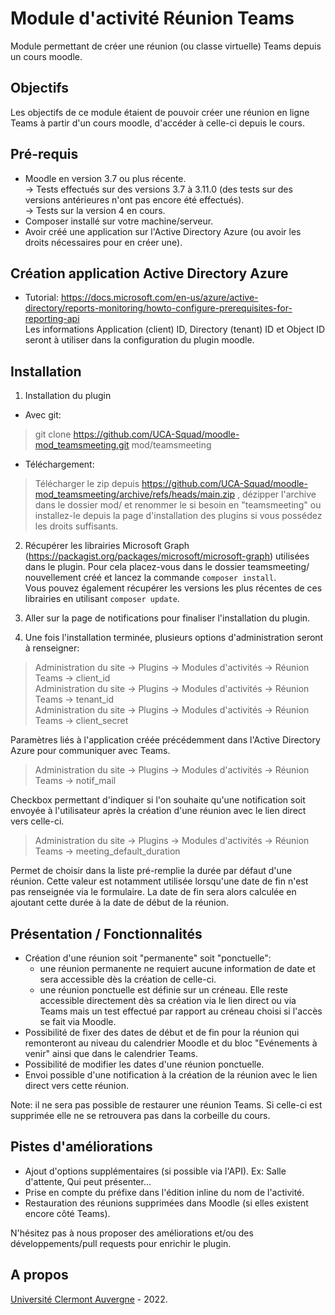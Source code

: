 Module d'activité Réunion Teams
==================================
Module permettant de créer une réunion (ou classe virtuelle) Teams depuis un cours moodle.

Objectifs
------------
Les objectifs de ce module étaient de pouvoir créer une réunion en ligne Teams à partir d'un cours moodle, d'accéder à celle-ci depuis le cours. 

Pré-requis
------------
- Moodle en version 3.7 ou plus récente.<br/>
-> Tests effectués sur des versions 3.7 à 3.11.0 (des tests sur des versions antérieures n'ont pas encore été effectués).<br/>
-> Tests sur la version 4 en cours.<br/>
- Composer installé sur votre machine/serveur.
- Avoir créé une application sur l'Active Directory Azure (ou avoir les droits nécessaires pour en créer une).

Création application Active Directory Azure
------------
- Tutorial: <a href="https://docs.microsoft.com/en-us/azure/active-directory/reports-monitoring/howto-configure-prerequisites-for-reporting-api" target="_blank">https://docs.microsoft.com/en-us/azure/active-directory/reports-monitoring/howto-configure-prerequisites-for-reporting-api</a> <br/>
Les informations Application (client) ID, Directory (tenant) ID et Object ID seront à utiliser dans la configuration du plugin moodle. 


Installation
------------
1. Installation du plugin

- Avec git:
> git clone https://github.com/UCA-Squad/moodle-mod_teamsmeeting.git mod/teamsmeeting

- Téléchargement:
> Télécharger le zip depuis <a href="https://github.com/UCA-Squad/moodle-mod_teamsmeeting/archive/refs/heads/main.zip" target="_blank">https://github.com/UCA-Squad/moodle-mod_teamsmeeting/archive/refs/heads/main.zip </a>, dézipper l'archive dans le dossier mod/ et renommer le si besoin en "teamsmeeting" ou installez-le depuis la page d'installation des plugins si vous possédez les droits suffisants.

2. Récupérer les librairies Microsoft Graph (https://packagist.org/packages/microsoft/microsoft-graph) utilisées dans le plugin. Pour cela placez-vous dans le dossier teamsmeeting/ nouvellement créé et lancez la commande ```composer install```.<br/>
Vous pouvez également récupérer les versions les plus récentes de ces librairies en utilisant ```composer update```.
  
3. Aller sur la page de notifications pour finaliser l'installation du plugin.

4. Une fois l'installation terminée, plusieurs options d'administration seront à renseigner:

> Administration du site -> Plugins -> Modules d'activités -> Réunion Teams -> client_id<br/>
> Administration du site -> Plugins -> Modules d'activités -> Réunion Teams -> tenant_id<br/>
> Administration du site -> Plugins -> Modules d'activités -> Réunion Teams -> client_secret

Paramètres liés à l'application créée précédemment dans l'Active Directory Azure pour communiquer avec Teams.

> Administration du site -> Plugins -> Modules d'activités -> Réunion Teams -> notif_mail

Checkbox permettant d'indiquer si l'on souhaite qu'une notification soit envoyée à l'utilisateur après la création d'une réunion avec le lien direct vers celle-ci.

> Administration du site -> Plugins -> Modules d'activités -> Réunion Teams -> meeting_default_duration
 
Permet de choisir dans la liste pré-remplie la durée par défaut d'une réunion. Cette valeur est notamment utilisée lorsqu'une date de fin n'est pas renseignée via le formulaire. La date de fin sera alors calculée en ajoutant cette durée à la date de début de la réunion.


Présentation / Fonctionnalités
------------
- Création d'une réunion soit "permanente" soit "ponctuelle":
  - une réunion permanente ne requiert aucune information de date et sera accessible dès la création de celle-ci.
  - une réunion ponctuelle est définie sur un créneau. Elle reste accessible directement dès sa création via le lien direct ou via Teams mais un test effectué par rapport au créneau choisi si l'accès se fait via Moodle.
- Possibilité de fixer des dates de début et de fin pour la réunion qui remonteront au niveau du calendrier Moodle et du bloc "Evénements à venir" ainsi que dans le calendrier Teams.
- Possibilité de modifier les dates d'une réunion ponctuelle.
- Envoi possible d'une notification à la création de la réunion avec le lien direct vers cette réunion.

<p>Note: il ne sera pas possible de restaurer une réunion Teams. Si celle-ci est supprimée elle ne se retrouvera pas dans la corbeille du cours.<br/>

Pistes d'améliorations
-----
- Ajout d'options supplémentaires (si possible via l'API). Ex: Salle d'attente, Qui peut présenter...
- Prise en compte du préfixe dans l'édition inline du nom de l'activité.
- Restauration des réunions supprimées dans Moodle (si elles existent encore côté Teams).
<p>N'hésitez pas à nous proposer des améliorations et/ou des développements/pull requests pour enrichir le plugin.</p>  

A propos
------
<a href="https://www.uca.fr">Université Clermont Auvergne</a> - 2022.<br/>
